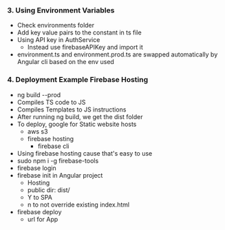 
### 3. Using Environment Variables

* Check environments folder
* Add key value pairs to the constant in ts file
* Using API key in AuthService
  * Instead use firebaseAPIKey and import it
* environment.ts and environment.prod.ts are swapped automatically by Angular cli based on the env used

### 4. Deployment Example Firebase Hosting

* ng build --prod
* Compiles TS code to JS
* Compiles Templates to JS instructions
* After running ng build, we get the dist folder
* To deploy, google for Static website hosts
  * aws s3
  * firebase hosting
    * firebase cli
* Using firebase hosting cause that's easy to use
* sudo npm i -g firebase-tools
* firebase login
* firebase init in Angular project
  * Hosting
  * public dir: dist/<project-name>
  * Y to SPA
  * n to not override existing index.html
* firebase deploy
  * url for App